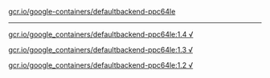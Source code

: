 [gcr.io/google-containers/defaultbackend-ppc64le](https://hub.docker.com/r/sqeven/defaultbackend-ppc64le/tags/) 

----
[gcr.io/google_containers/defaultbackend-ppc64le:1.4 √](https://hub.docker.com/r/sqeven/defaultbackend-ppc64le/tags/)

[gcr.io/google_containers/defaultbackend-ppc64le:1.3 √](https://hub.docker.com/r/sqeven/defaultbackend-ppc64le/tags/)

[gcr.io/google_containers/defaultbackend-ppc64le:1.2 √](https://hub.docker.com/r/sqeven/defaultbackend-ppc64le/tags/)

